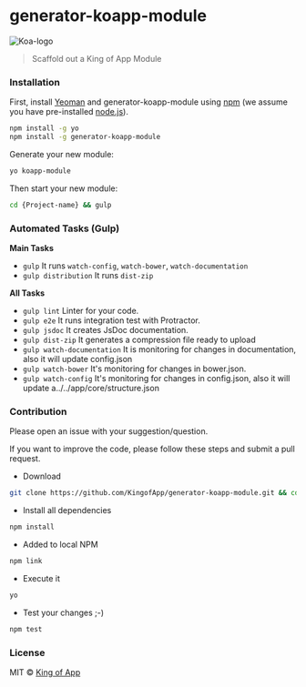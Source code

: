 # generator-koapp-module

![Koa-logo](http://kingofapp.es/wp-content/uploads/2015/02/logoking-r1.png)

> Scaffold out a King of App Module

### Installation

First, install [Yeoman](http://yeoman.io) and generator-koapp-module using [npm](https://www.npmjs.com/) (we assume you have pre-installed [node.js](https://nodejs.org/)).

```bash
npm install -g yo
npm install -g generator-koapp-module
```

Generate your new module:

```bash
yo koapp-module
```

Then start your new module:

```bash
cd {Project-name} && gulp
```

### Automated Tasks (Gulp)

**Main Tasks**

- `gulp` It runs `watch-config`, `watch-bower`, `watch-documentation`
- `gulp distribution` It runs `dist-zip`

**All Tasks**

- `gulp lint` Linter for your code.
- `gulp e2e` It runs integration test with Protractor.
- `gulp jsdoc` It creates JsDoc documentation.
- `gulp dist-zip` It generates a compression file ready to upload
- `gulp watch-documentation` It is monitoring for changes in documentation, also it will update config.json
- `gulp watch-bower` It's monitoring for changes in bower.json.
- `gulp watch-config` It's monitoring for changes in config.json,  also it will update a../../app/core/structure.json

### Contribution

Please open an issue with your suggestion/question.

If you want to improve the code, please follow these steps and submit a pull request.

- Download
```bash
git clone https://github.com/KingofApp/generator-koapp-module.git && cd generator-koapp-module
```

- Install all dependencies
```bash
npm install
```

- Added to local NPM
```bash
npm link
```

- Execute it
```bash
yo
```

- Test your changes ;-)
```bash
npm test
```

### License

MIT © [King of App](https://github.com/KingofApp)

